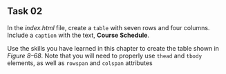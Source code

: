 ## Task 02
In the *index.html* file, create a `table` with seven rows and four columns. Include a `caption` with the text, **Course Schedule**. 

Use the skills you have learned in this chapter to create the table shown in *Figure 8–68*. Note that you will need to properly use `thead` and `tbody` elements, as well as `rowspan` and `colspan` attributes